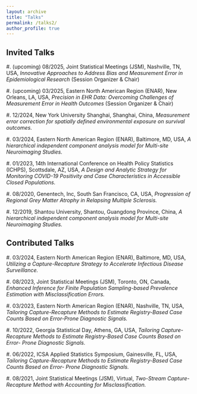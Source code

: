 ```yaml
---
layout: archive
title: "Talks"
permalink: /talks2/
author_profile: true
---
```


Invited Talks
------
#. (upcoming) 08/2025, Joint Statistical Meetings (JSM), Nashville, TN, USA, _Innovative Approaches to Address Bias and Measurement Error in Epidemiological Research_ (Session Organizer \& Chair)

#. (upcoming) 03/2025, Eastern North American Region (ENAR), New Orleans, LA, USA, _Precision in EHR Data: Overcoming Challenges of Measurement Error in Health Outcomes_ (Session Organizer \& Chair)

#. 12/2024, New York University Shanghai, Shanghai, China, _Measurement error correction for spatially defined environmental exposure on survival outcomes._ 

#. 03/2024, Eastern North American Region (ENAR), Baltimore, MD, USA, _A hierarchical independent component analysis model for Multi-site Neuroimaging Studies._

#. 01/2023, 14th International Conference on Health Policy Statistics (ICHPS), Scottsdale, AZ, USA, _A Design and Analytic Strategy for Monitoring COVID-19 Positivity and Case Characteristics in Accessible Closed Populations._

#. 08/2020, Genentech, Inc, South San Francisco, CA, USA, _Progression of Regional Grey Matter Atrophy in Relapsing Multiple Sclerosis._

#. 12/2019, Shantou University, Shantou, Guangdong Province, China, _A hierarchical independent component analysis model for Multi-site Neuroimaging Studies._


Contributed Talks
------
#. 03/2024, Eastern North American Region (ENAR), Baltimore, MD, USA, _Utilizing a Capture-Recapture Strategy to Accelerate Infectious Disease Surveillance._

#. 08/2023, Joint Statistical Meetings (JSM), Toronto, ON, Canada, _Enhanced Inference for Finite Population Sampling-based Prevalence Estimation with Misclassification Errors._

#. 03/2023, Eastern North American Region (ENAR), Nashville, TN, USA, _Tailoring Capture-Recapture Methods to Estimate Registry-Based Case Counts Based on Error-Prone Diagnostic Signals._

#. 10/2022, Georgia Statistical Day, Athens, GA, USA, _Tailoring Capture-Recapture Methods to Estimate Registry-Based Case Counts Based on Error- Prone Diagnostic Signals._

#. 06/2022, ICSA Applied Statistics Symposium, Gainesville, FL, USA, _Tailoring Capture-Recapture Methods to Estimate Registry-Based Case Counts Based on Error- Prone Diagnostic Signals._

#. 08/2021, Joint Statistical Meetings (JSM), Virtual, _Two-Stream Capture-Recapture Method with Accounting for Misclassification._

